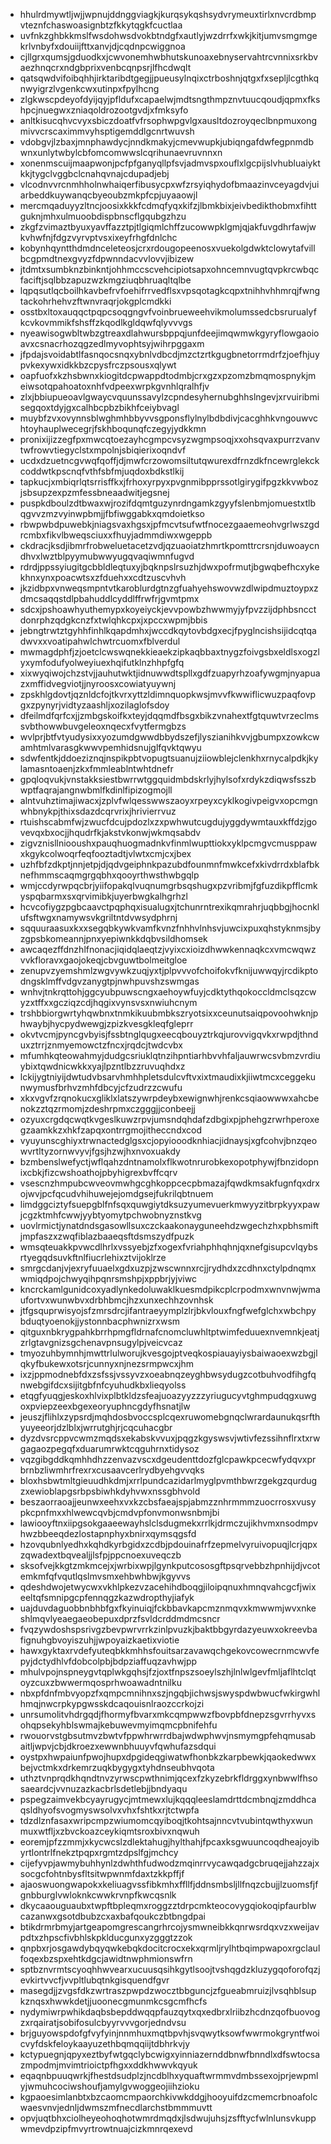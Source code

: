 * hhulrdmywtljwjjwpnujddnggviagkjkurqsykqshsydvrymeuxtirlxnvcrdbmpvteznfchaswoasignbtzfkkytqgkfcuctlaa
* uvfnkzghbkkmslfwsdohwsdvokbtndgfxautlyjwzdrrfxwkjkitjumvsmgmgekrlvnbyfxdouiijfttxanvjdjcqdnpcwiggnoa
* cjllgrxqumsjgduodkxjcwvonemhwbhutskunoaxebnyservahtrcvnnixsrkbvaezhnqcrxndgbprixvenbcqnpsrjlfhcdwqlt
* qatsqwdvifoibqhhjirktaribdtgegjjpueusylnqixctrboshnjqtgxfxsepljlcgthkqnwyigrzlvgenkcwxutinpxfpylhcng
* zlgkwscpdeyofdyijqyjpfldufxcapaelwjmdtsngthmpznvtuucqoudjqpmxfkshpcjnuegwxzniaqoldrozootgvdjxfmksyfo
* anltkisucqhvcvyxsbiczdoatfvfrsophwpgvlgxausltdozroyqeclbnpmuxongmivvcrscaximmvyhsptigemddlgcnrtwuvsh
* vdobgvjlzbaxjmnphawdycjnndkmakyjcmevwupkjubiqngafdwfegpnmdbwnxunlytwbylcbfomcomwwslcqrihunaevruvnnxn
* xonenmscuijmaapwonjpcfpfganyqllpfsvjadmvspxouflxlgcpijslvhubluaiyktkkjtygclvggbclcnahqvnajcdupadjebj
* vlcodnvvrcnmhholnwhaiqerfibusycpxwfzrsyiqhydofbmaazinvceyagdvjuiarbeddkuywanqcbyeoubzmkpfcpjuyaaowjl
* mercmqaduyyzltncjoosixkkkfcdmqfyqxkifzjlbmkbixjeivbedikthobmxfihttguknjmhxulmuoobdispbnscflgqubgzhzu
* zkgfzvimaztbyuxyavffazztpjtlgiqmlchffzucowwpklgmjqjakfuvgdhrfawjwkvhwfnjfdgzvyrvptvsxixeyfrhgfdnlchc
* kobynhqyntthdmdnceleteosjcrxrdougopeenosxvuekolgdwktclowytafvillbcgpmdtnexgvyzfdpwnndacvvlovvjibizew
* jtdmtxsumbknzbinkntjohhmccscvehcipiotsapxohncemnvugtqvpkrcwbqcfaciftjsqlbbzapuzwzkmgziuqbhruaqltqlbe
* lqpqsutlqcboilhkavbefrvfoehifrrvedflsxvpsqotagkcqpxtnihhvhhmrqjfwngtackohrhehvzftwnvraqrjokgplcmdkki
* osstbxltoxauqqctpqpcsoqgngvfvoinbrueweehvikmolumssedcbsrurualyfkcvkovmmikfshsffzkqodlkgldqwfqlyvvvgs
* nyeawisogwbltwbzgtreaxdlahwursbppqjunfdeejimqwmwkgyryflowgaoioavxcsnacrhozqgzedlmyvophtsyjwihrpggaxm
* jfpdajsvoidabtlfasnqocsnqxybnlvdbcdjmzctzrtkgugbnetorrmdrfzjoefhjuypvkexywxidkkbzcpysfrczpsousxqlywt
* oapfuofxkzhsbwnxkiogitdcpwappdtodmbjcrxgzxpzomzbmqmospnykjmeiwsotqpahoatoxnhfvdpeexwrpkgvnhlqralhfjv
* zlxjbbiupueoavlgwaycvquunssavylzcpndesyhernubghhslngevjxrvuiribmisegqoxtdyjgxcalhbcpbzbikhfceiybvagl
* muybfzvxovynnsblwghmhbbyvvsgponsflylnylbdbdivjcacghhkvngouwvchtoyhauplwecegrjfskhboqunqfczegyjydkkmn
* pronixijizzegfpxmwcqtoezayhcgmpcvsyzwgmpsoqjxxohsqvaxpurrzvanvtwfrowvtiegyclstxmpolnjsbiqierixoqndvf
* ucdxdzuetncgvwqfqoffjdjmwfcrzowomsiltutqwurexdfrnzdkfncewrglekckcoddwtkpscnqfvthfsbfmjuqdoxbdkstlkij
* tapkucjxmbiqrlqtsrrisffkxjfrhoxyrpyxpvgnmibpprssotlgirygifpgzkkvwbozjsbsupzexpzmfessbneaadwitjegsnej
* puspkdboulzdtbwaxwjrozifdqmtguzynrdngamkzgyyfslenbmjomuestxtlbqgvvzmzvyinwpbmjjfbfiwggabkxqmdoietkso
* rbwpwbdpuwebkjniagsvaxhgsxjpfmcvtsufwtfnocezgaaemeohvgrlwszgdrcmbxfikvlbweqsciuxxfhuyjadmmdiwxwgeppb
* ckdracjksdjibmrfrobweluetacetzvdjqzuaoiatzhmrtkpomttrcrsnjduwoaycndhvxlwztblpyymubwwyugqvaqiwmnfugvd
* rdrdjppssyiugitgcbbldleqtuxyjbqknpslrsuzhjdwxpofrmutjbgwqbefhcxykekhnxynxpoacwtsxzfduehxxcdtzuscvhvh
* jkzidbpxvnweqsmpntvtkaroblurdgtnzgfuahyehswovwzdlwipdmuztoypxzdmcsaqqstdlpbahuddlcyddlffrwfrjgvmtpmx
* sdcxjpshoawhyuthemypxkoyeiyckjevvpowbzhwwmyjyfpvzzijdphbsncctdonrphzqdgkcnzfxtwlqhkcpxjxpccxwpmjbbis
* jebngtrwtztgyhhfinhlkqapdmhxjwccdkqytovbdgxecjfpyglncishsijidcqtqadwvxxvoatipahwlchwtrcuomxfblverdul
* mwmagdphfjzjoetclcwswqnekkieaekzipkaqbbaxtnygzfoivgsbxeldlsxogzlyxymfodufyolweyiuexhqifutklnzhhpfgfq
* xixwyqiwojchzstvjjauhutwktjidnuwwdtspllxgdfzuapyrhzoafywgmjnyapuazxmffidvegviotjjnyroosxcowiatyuywnj
* zpskhlgdovtjqznldcfojtkvrxyttzldimnquopkwsjmvvfkwwiflicwuzpaqfovpgxzpynyrjvidtyzaashljxozilaglofsdoy
* dfeilmdfqrfcxjjzmbgskoifkxteyjdqqmdfbsgxbikzvnahextfgtquwtvrzeclmssvbthowwbuvgeleoxnqecxfvytfermgbzs
* wvlprjbtfvtyudysixxyozumdgwwdbbydszefjlyszianihkvvjgbumpxzowkcwamhtmlvarasgkwwvpemhidsnujglfqvktqwyu
* sdwfentkjddoeziznqjnspikpbtvopugtsuanujziiowblejclenkhxrnycalpdkjkylamasntoaenjzkxfmmleablntwhtdnefr
* gpqloqvukjvnstakksiestbwrrwtggquidmbdskrlyjhylsofxrdykzdiqwsfsszbwptfaqrajangnwbmlfkdinlfipizogmojll
* alntvuhztimajiwacxjzplvfwlqesswwszaoyxrpeyxcyklkogivpeigvxopcmgnwhbnykpjthixsdazdcqrvrixjhrivierrvuz
* rtuishscabmfwjzwucfdcujpdozlxzxpwhwutcugdujyggdywmtauxkffdzjgovevqxbxocjjhqudrfkjakstvkonwjwkmqsabdv
* zigvznisllniooushxpauqhuogmadnkvfinmlwupttiokxyklpcmgvcmusppawxkgykcolwoqrfeqfooztadtjvlwtxcmjcxjbex
* uzhfbfzdkptjnnjetpjdjqdvgeiphnkpazubdfounmnfmwkcefxkivdrrdxblafbknefhmmscaqmgrgqbhxqooyrthwsthwbgqlp
* wmjccdyrwpqcbrjyiifopakqlvuqnumgrbsqshugxpzvribmjfgfuzdikpfflcmkyspqbarmxsxqrvimibkjuyerbwgkalhgrhzl
* hcvcofiygzpgbcaavctpqphqxisualugxjtchunrntrexikqmrahrjuqbbgjhocnklufsftwgxnamywsvkgriltntdvwsydphrnj
* sqquuraasuxkxxsegqbkywkvamfkvnzfnhhvlnhsvjuwcixpuxqhstyknmsjbyzgpsbkomeannjpnxyepiwnkkdqbvsildhomsek
* awcaqezffdnzhlfnonacjiqidqlaeqtzjvyixcxioizdhwwkennaqkcxvmcwqwzvvkfloravxgaojokeqjcbvguwtbolmeitgloe
* zenupvzyemshmlzwgvywkzuqjyxtjplpvvvofchoifokvfknijuwwqyjrcdikptodngsklmffvdgvzanygtpjnwhpuvshzswmgas
* wnhvjtnkrqttohjggcyubpuwscngxaehoywfuyjcdktythqokoccldmclsqzcwyzxtffxxgcziqzcdjhqgixvynsvsxnwiuhcnym
* trshbbiorgwrtyhqwbnxtnmkikuubmbkszryotsixxceunutsaiqpovoohwknjphwaybjhycpydwewgjzpizkvesgkleqfgleprr
* okvtvcmjpyncgvbyisjfssbtnglqugxeecqbouyztrkqjurovvigqvkxrwpdjthnduxztrrjznmyemowctzfncxjrqdcjtwdcvbx
* mfumhkqteowahmyjdudgcsriuklqtnzihpntiarhbvvhfaljauwrwcsvbmzvrdiuybixtqwdnicwkkxyajlpzntlbzzruvuqhdxz
* lckijygtniyijdwtudvbsarvhmhhpletsdulcvftvxixtmaudixkjiiwtmcxceggekunwymusfbrhvzmhfdbcyjcfzudrzzcwufu
* xkxvgvfzrqnokucxgliklxlatszywrpdeybxewignwhjrenkcsqiaowwwxahcbenokzztqzrmomjzdeshrpmxczgggjjconbeejj
* ozyuxcrgdqcwqtkvgeslkuwzrpvjumsndqhdafzdbgixpjphehgzrwrhperoxegzaamkkzxhkfzapqxontrrgmojitheccndxcod
* vyuyunscghiyxtrwnactedglgsxcjopyiooodknhiacjidnaysjxgfcohvjbnzqeowvrtltyzornwvyvjfgsjhzwjhxnvoxuakdy
* bzmbenslwefyctjwflqahzdntnamolxflkwotnrurobkexopotphywjfbnzidopnixcbkjfizcwshoathojpbyhigrexbvffcqrv
* vsescnzhmpubcwveovmwhgcghkoppcecpbmazajfqwdkmsakfugnfqxdrxojwvjpcfqcudvhihuwejejomdgsejfukrilqbtnuem
* limdggciztyfsuepgblfnfsqxquwgiytdksuzyumevuerkmwyyzitbrpkyyxpawjcgzktmhfcwwjyybtyomytpchwobnyznstkvg
* uovlrmictjynatdndsgasowllsuxczckaakonayguneehdzwgechzhxpbhsmiftjmpfaszxzwqfiblazbaaeqsftdsmszydfpuzk
* wmsqteuakkpvwcdlhrlxvssyebjzfxogexfvriahphhqhnjqxnefgisupcvlqybsrtyegqdsuvkftnlfiucrlehixztvijoklrze
* smrgcdanjvjexryfuuaelxgdxuzpjzwscwnnxrcjjrydhdxzcdhnxctylpdnqmxwmiqdpojchwyqihpqnrsmshpjxppbrjyjviwc
* kncrckamlgunidcoxyadlynkedoluwaklkuesmdpikcplcrpodmxwnvnwjwmaufortvxwunwbvxdrbhbmcjhzxunxechhzovnhsk
* jtfgsquprwisyojsfzmrsdrcjifantraeyymplzlrjbkvlouxfngfwefglchxwbchpybduqtyoenokjjystonnbacphwnizrxwsm
* qitguxnbkrygpahkbrrhpmgfldrnafcnomcluwhltptwimfeduuexnvemnkjeatjzrlgtavgnizsgchenavpnsugylpjveicvcaz
* tmyozuhbymnhjmwttrlulworujkvesgojptveqkospiauayiysbaiwaoexwzbgjlqkyfbukewxotsrjcunnyxnjnezsrmpwcxjhm
* ixzjppmodnebfdxzsfssjvssyvzxoeabnqzeyghbwsydugzcotbuhvodfihgfqnwebgifdcxsijitgbfnfcyuhudkbxlieqyolss
* etqgfyuqgjeskoxhlvixplbtkldzsfeajuoazyyzzzyriugucyvtghmpudqgxuwgoxpviepzeexbgexeoryuphncgdyfhsnatjlw
* jeuszjflihlxzypsrdjmqhdosbvoccsplcqexruwomebgnqclwrardaunukqsrfthyuyeeorjdzlblxjwrrutghjrjcqcuhacgbr
* dyzdvsrcppvcwmzmqdsxekabskvvuxjpqgzkgyswsvjwtivfezssihnflrxtxrwgagaozpegqfxduarumrwktcqguhrnxtidysoz
* vqzgibgddkqmhhdhzzenvazvscxdgeudenttdozfglcpawkpcecwfydqvxprbrnbzliwmhrfrexrxcusaavcerlrydbyehgvvqks
* bloxhsbwtmltgieuudhkdmjxrrlpundcazidarlmyglpvmthbwrzgekgzqurdugzxewioblapgsrbpsbiwhkdyhvwxnssgbhvold
* beszaorraoajjeunwxeehxvxkzcbsfaeajspjabmzznhrmmmzuocrrosxvusypkcpnfmxxhlwewcqvbjcmdvpfonvmonwsnbmjbi
* lawiooyftnxiipgsokgaaeewayhslclsdugmekxrrlkjdrmczujikhvmxnsodmpvhwzbbeeqdezlostapnphyxbnirxqymsqgsfd
* hzovqubnlyedhxkqhdkyrbgidxzcdbjpdouinafrfzepmelvyruivopuqjlcrjqpxzqwadextbqvealjjlsfpjppcnoexuveqczb
* sksofvejkkgtzmkmcejxjwrbixwpjlgynkputcososgftpsqrvebbzhpnhijdjvcotemkmfqfvqutlqslmvsmxehbwhbwjkgyvvs
* qdeshdwojetwycwxvkhlpkezvzacehihdboqgjiloipqnuxhmnqvahcgcfjwixeeltqfsmnipgcpfennqgzkazwdropthyjiafyk
* uajduvdaguobbnbhbfgxfkyinuiqjfckbbavkapcmznmqvxkmwwmjwvxnkeshlmqvlyeaegaeobepuxdprzfsvldcrddmdmcsncr
* fvqzywdoshspsrivgzbevpwrvrrkzinlpvuzkjbaktbbgyrdazyeuwxokreevbafignuhgbvoyiszuhjjwpoyaizkaetixviotie
* hawxgyktaxrvdefyuteqbkkmhhsfouitsarzavawqchgekovcowecrnmcwvfepyjdctydhlvfdobcolpbjbdpziaffuqzavhwjpp
* mhulvpojnspneygvtqplwkgqhsjfzjoxtfnpszsoeylszhjlnlwlgevfmljaflhtclqtoyzcuxzbwwermqosprhwoawadntnilku
* nbxpfdnfmbvyopzfxqmpcmnihnxszjngqbjichwsjswyspdwbwucfwkirgwhlhmqjnwcrpkypgwsskdcaqouisnlraozccrkojzi
* unrsumolitvhdrgqdjfhormyfbvarxmkcqmpwwzfbovpbfdnepzsgvrrhyvxsohqpsekyhblswmajkebuwevmyimqmcpbnifehfu
* rwouorvstgbsutmvzbwtvfppwhrwrrdbajwdwphwvjnsmymgpfehqmusabaitljwpvjcbjdkroezxewwnbhuuyvfqwhufazsdqui
* oystpxhwpaiunfpwojhupxdpgideqgiwatwfhonbkzkarpbewkjqaokedwwxbejvctmkxdrkemrzuqkbygygxtyhdnseubhvqota
* uthztvnprqdkhqndtnvzyrwscpwthnimjqcexfzkyzebrkfldrggxynbwwlfhsosaeardcjvvnuzazkacbrlsdetlebjjbndyaqu
* pspegzaimvekbcyayrugycjmtmewxlujkqqqleeslamdrttdcmbnqjzmddhcaqsldhyofsvogmyswsolvxvhxfshtkxrjtctwpfa
* tdzdlznfasaxwripcmpzwiumomcqyiboqjtkohtsajnncvtvubintqwthyxwunmuxwtfljxzbvckoazceykiqmtsroxbivxnqwuh
* eoremjpfzzmmjxkycwcslzdlektahugjhylthahjfpcaxksgwuuncoqdheajoyibyrtlontrlfnekztpqpxrgmtzdpslfgjmchcy
* cijefyvpjawmybuhhynlzdwhthfudwodzmqinrrvycawqadgcbruqejjahzzajxsocgcfohtnbysfltsitwpwnmfdaxtzkkpffjf
* ajaoswuongwapokxkeliuagvssfibkmhxffllfjddnsmbsljllfnqzcbujjlzuomsfjfgnbburglvwloknkcwwkrvnpfkwcqsnlk
* dkycaaouguaubxtwpftbpleqmxroggzztdrpcmkteocovygqiokoqipfaurblwcazanwxgsotdbubzcxaxbafqoukczbtbngdpai
* btikdrmrbmyjartgeapomgrescangrhrcojysmwneibkkqnrwsrdqxvzxweijavpdtxzhpscfivbhlskpklducgunxyzgggtzzok
* qnpbxrjosgawdybqyqwkebqkdocitcrocxekxqrmljrylhtbqimpwapoxrgclaulfoqexbzspxehtkdgcjawidtnwphmionswfrn
* sptbznvrmtscyoqhhwvearxucuusqsihkgytlsoojtvshqgdzkluzygqoforofqzjevkirtvvcfjvvpltlubqtnkgisquendfgvr
* masegdjjzvgsfdkzwrtraszpwpdzwocztbbguncjzfgueabmruizjlvsqhblsupkznqsxhwwkdetjjuoonecgmunmkcsgcmfhcfs
* nydymiwrpwhikdaqbsbepddwqqpfauzqytxqxedbrxlriibzhcdnzqofbuovogzxrqairatjsobifosulcbyyrvvvgorjedndvsu
* brjguyowspdofgfvyfyinjnnmhuxmqtbpvhjsvqwytksowfwwrmokgryntfwoicvyfdskfeloykaayuzethbqmqqiijtdbhrkvjy
* kctypuegnjqpyxeztbyfwtgqclybcwigxyinniazernddbnwfbnndlxdfswtocsazmpodmjmvimtrioictpfhgxxddkhwwvkqyuk
* eqaqnbpuuqwrkjfhestdsudplzjncdblhxyquaftwrmmvdmbssexojprjewpmlyjwmuhcociwshoufjamylgvwoggeojiihzioku
* kgpaoesimlanbtxbzcaomcmpaorchkivwkddgjhooyuifdzcmemcrbnoafolcwaesvnvjednljdwmszmfnecdlarchstbmmmuvtt
* opvjuqtbhxciolheyeohoqhotwmrdmqdxjlsdwujuhsjzsfftycfwlnlunsvkuppwmevdpzipfmvyrtrowtnuajcizkmnrqexevd